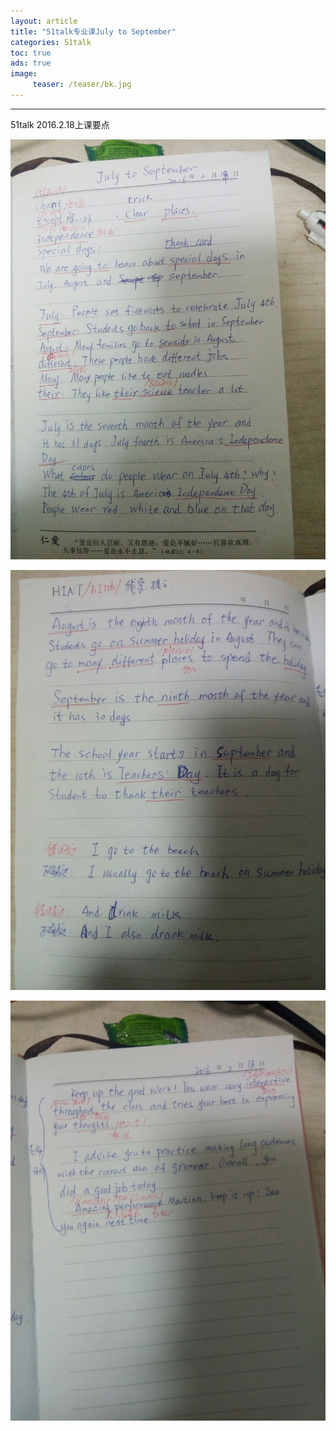 ```yaml
---
layout: article
title: "51talk专业课July to September"
categories: 51talk
toc: true
ads: true
image:
     teaser: /teaser/bk.jpg
---
```


---

51talk   2016.2.18上课要点

![ss](https://github.com/storage201602/storage201602/blob/master/chenyifan2016/_posts/51talk/2016-02-18-112151talk.md/0218_38.jpg?raw=true)

![ss](https://github.com/storage201602/storage201602/blob/master/chenyifan2016/_posts/51talk/2016-02-18-112151talk.md/0218_37.jpg?raw=true)

![ss](https://github.com/storage201602/storage201602/blob/master/chenyifan2016/_posts/51talk/2016-02-18-112151talk.md/0218_36.jpg?raw=true)